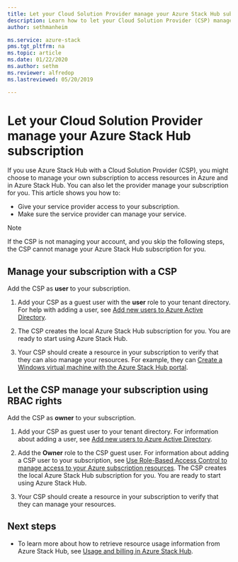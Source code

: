 ```yaml
---
title: Let your Cloud Solution Provider manage your Azure Stack Hub subscription | Microsoft Docs
description: Learn how to let your Cloud Solution Provider (CSP) manage your Azure Stack Hub subscription for you.
author: sethmanheim

ms.service: azure-stack
pms.tgt_pltfrm: na
ms.topic: article
ms.date: 01/22/2020
ms.author: sethm
ms.reviewer: alfredop
ms.lastreviewed: 05/20/2019

---
```


# Let your Cloud Solution Provider manage your Azure Stack Hub subscription

If you use Azure Stack Hub with a Cloud Solution Provider (CSP), you might choose to manage your own subscription to access resources in Azure and in Azure Stack Hub. You can also let the provider manage your subscription for you. This article shows you how to:

* Give your service provider access to your subscription.
* Make sure the service provider can manage your service.

> [!NOTE]
> If the CSP is not managing your account, and you skip the following steps, the CSP cannot manage your Azure Stack Hub subscription for you.

## Manage your subscription with a CSP

Add the CSP as **user** to your subscription.

1. Add your CSP as a guest user with the **user** role to your tenant directory. For help with adding a user, see [Add new users to Azure Active Directory](/azure/active-directory/add-users-azure-active-directory).

2. The CSP creates the local Azure Stack Hub subscription for you. You are ready to start using Azure Stack Hub.

3. Your CSP should create a resource in your subscription to verify that they can also manage your resources. For example, they can [Create a Windows virtual machine with the Azure Stack Hub portal](azure-stack-quick-windows-portal.md).

## Let the CSP manage your subscription using RBAC rights

Add the CSP as **owner** to your subscription.

1. Add your CSP as guest user to your tenant directory. For information about adding a user, see [Add new users to Azure Active Directory](/azure/active-directory/add-users-azure-active-directory).

2. Add the **Owner** role to the CSP guest user. For information about adding a CSP user to your subscription, see [Use Role-Based Access Control to manage access to your Azure subscription resources](/azure/role-based-access-control/role-assignments-portal). The CSP creates the local Azure Stack Hub subscription for you. You are ready to start using Azure Stack Hub.
3. Your CSP should create a resource in your subscription to verify that they can manage your resources.

## Next steps

* To learn more about how to retrieve resource usage information from Azure Stack Hub, see [Usage and billing in Azure Stack Hub](../operator/azure-stack-billing-and-chargeback.md).
